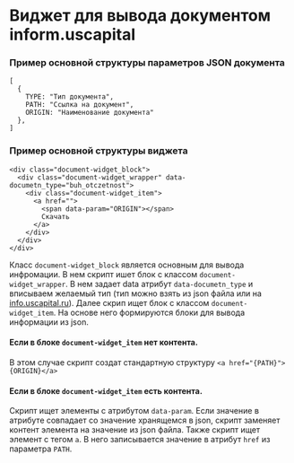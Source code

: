# Виджет для вывода документом inform.uscapital

### Пример основной структуры параметров JSON документа

```
[
  {
    TYPE: "Тип документа",
    PATH: "Ссылка на документ",
    ORIGIN: "Наименование документа"
  },
]
```

### Пример основной структуры виджета

```
<div class="document-widget_block">
  <div class="document-widget_wrapper" data-documetn_type="buh_otczetnost">
    <div class="document-widget_item">
      <a href="">
        <span data-param="ORIGIN"></span>
        Скачать
      </a>
    </div>
  </div>
</div>
```

Класс `document-widget_block` является основным для вывода инфромации. В нем скрипт ишет блок с классом `document-widget_wrapper`. В нем задает data атрибут `data-documetn_type` и вписываем желаемый тип (тип можно взять из json файла или на [info.uscapital.ru](http://info.uscapital.ru)).
Далее скрип ищет блок с классом `document-widget_item`. На основе него формируются блоки для вывода информации из json.

#### Если в блоке `document-widget_item` нет контента.

В этом случае скрипт создат стандартную структуру `<a href="{PATH}">{ORIGIN}</a>`

#### Если в блоке `document-widget_item` есть контента.

Скрипт ищет элементы с атрибутом `data-param`. Если значение в атрибуте совпадает со значение хранящемся в json, скрипт заменяет контент элемента на значение из json файла. Также скрипт ищет элемент с тегом `a`. В него записывается значение в атрибут `href` из параметра `PATH`.

